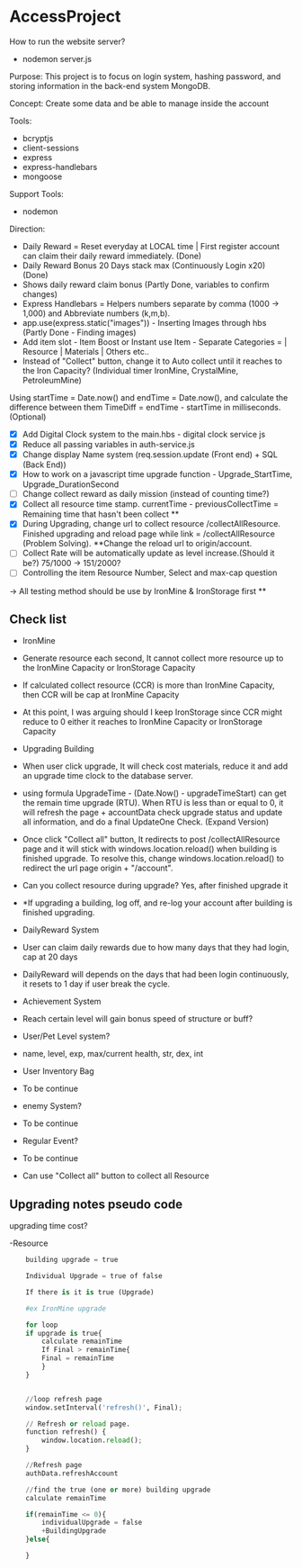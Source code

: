 # AccessProject

How to run the website server?
- nodemon server.js

Purpose: This project is to focus on login system, hashing password, and storing information in the back-end system MongoDB.

Concept: Create some data and be able to manage inside the account

Tools:
- bcryptjs
- client-sessions
- express
- express-handlebars
- mongoose

Support Tools:
- nodemon

Direction:
- Daily Reward = Reset everyday at LOCAL time | First register account can claim their daily reward immediately. (Done)
- Daily Reward Bonus 20 Days stack max (Continuously Login x20) (Done)
- Shows daily reward claim bonus (Partly Done, variables to confirm changes)
- Express Handlebars = Helpers numbers separate by comma (1000 -> 1,000) and Abbreviate numbers (k,m,b).
- app.use(express.static("images")) - Inserting Images through hbs (Partly Done - Finding images)
- Add item slot - Item Boost or Instant use Item - Separate Categories = | Resource | Materials | Others etc..
- Instead of "Collect" button, change it to Auto collect until it reaches to the Iron Capacity? (Individual timer IronMine, CrystalMine, PetroleumMine)

Using startTime = Date.now() and endTime = Date.now(), and calculate the difference between them TimeDiff = endTime - startTime in milliseconds. (Optional)

- [x] Add Digital Clock system to the main.hbs - digital clock service js
- [x] Reduce all passing variables in auth-service.js
- [x] Change display Name system (req.session.update (Front end) + SQL (Back End))
- [x] How to work on a javascript time upgrade function - Upgrade_StartTime, Upgrade_DurationSecond
- [ ] Change collect reward as daily mission (instead of counting time?)
- [x] Collect all resource time stamp. currentTime - previousCollectTime = Remaining time that hasn't been collect **
- [x] During Upgrading, change url to collect resource /collectAllResource. Finished upgrading and reload page while link = /collectAllResource (Problem Solving). **Change the reload url to origin/account.
- [ ] Collect Rate will be automatically update as level increase.(Should it be?) 75/1000 -> 151/2000?
- [ ] Controlling the item Resource Number, Select and max-cap question

-> All testing method should be use by IronMine & IronStorage first **

## Check list
- IronMine
- Generate resource each second, It cannot collect more resource up to the IronMine Capacity or IronStorage Capacity
- If calculated collect resource (CCR) is more than IronMine Capacity, then CCR will be cap at IronMine Capacity
- At this point, I was arguing should I keep IronStorage since CCR might reduce to 0 either it reaches to IronMine Capacity or IronStorage Capacity

- Upgrading Building
- When user click upgrade, It will check cost materials, reduce it and add an upgrade time clock to the database server.
- using formula UpgradeTime - (Date.Now() - upgradeTimeStart) can get the remain time upgrade (RTU). When RTU is less than or equal to 0, it will refresh the page + accountData check upgrade status and update all information, and do a final UpdateOne Check. (Expand Version)
- Once click "Collect all" button, It redirects to post /collectAllResource page and it will stick with windows.location.reload() when building is finished upgrade. To resolve this, change windows.location.reload() to redirect the url page origin + "/account".
- Can you collect resource during upgrade? Yes, after finished upgrade it
- *If upgrading a building, log off, and re-log your account after building is finished upgrading.


- DailyReward System
- User can claim daily rewards due to how many days that they had login, cap at 20 days
- DailyReward will depends on the days that had been login continuously, it resets to 1 day if user break the cycle.

- Achievement System
- Reach certain level will gain bonus speed of structure or buff?

- User/Pet Level system?
- name, level, exp, max/current health, str, dex, int

- User Inventory Bag
- To be continue

- enemy System?
- To be continue

- Regular Event?
- To be continue

- Can use "Collect all" button to collect all Resource


## Upgrading notes pseudo code

upgrading time cost?

-Resource
```python
    building upgrade = true

    Individual Upgrade = true of false

    If there is it is true (Upgrade)

    #ex IronMine upgrade

    for loop
    if upgrade is true{
        calculate remainTime
        If Final > remainTime{
        Final = remainTime
        }
    }


    //loop refresh page
    window.setInterval('refresh()', Final);

    // Refresh or reload page.
    function refresh() {
        window.location.reload();
    }

    //Refresh page
    authData.refreshAccount

    //find the true (one or more) building upgrade
    calculate remainTime

    if(remainTime <= 0){
        individualUpgrade = false
        +BuildingUpgrade
    }else{

    }
```